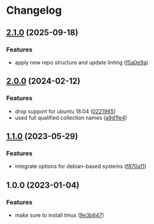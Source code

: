 # Changelog

## [2.1.0](https://github.com/rolehippie/base/compare/v2.0.0...v2.1.0) (2025-09-18)


### Features

* apply new repo structure and update linting ([f5a0e9a](https://github.com/rolehippie/base/commit/f5a0e9afe53728fa97963e32bb8d3569c275e3b0))

## [2.0.0](https://github.com/rolehippie/base/compare/v1.1.0...v2.0.0) (2024-02-12)


### Features

* drop support for ubuntu 18.04 ([0221965](https://github.com/rolehippie/base/commit/0221965160077566c4e8d34616e37a1d4b21f09e))
* used full qualified collection names ([a9d1fe4](https://github.com/rolehippie/base/commit/a9d1fe49e9a41e5eeb683fc77e7bbbc2fcbca403))

## [1.1.0](https://github.com/rolehippie/base/compare/v1.0.0...v1.1.0) (2023-05-29)


### Features

* integrate options for debian-based systems ([f870a11](https://github.com/rolehippie/base/commit/f870a1153d92616b232f66a3832fbdc44a8842e6))

## 1.0.0 (2023-01-04)


### Features

* make sure to install tmux ([9e3b647](https://github.com/rolehippie/base/commit/9e3b6476c807eabc18f969bf632f4c82f20377a6))
